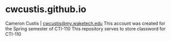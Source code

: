 # cwcustis.github.io

Cameron Custis | cwcustis@my.waketech.edu
This account was created for the Spring semester of CTI-110
This repository serves to store classword for CTI-110